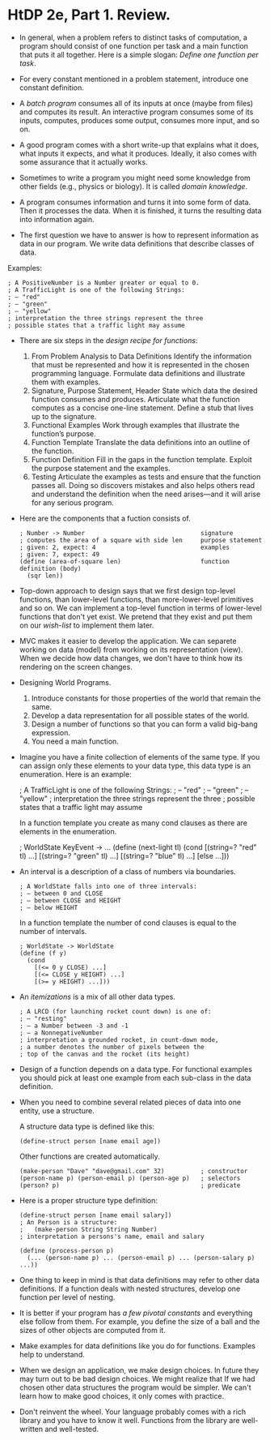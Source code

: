 HtDP 2e, Part 1. Review.
========================

* In general, when a problem refers to distinct tasks of computation, a program
should consist of one function per task and a main function that puts it all together.
Here is a simple slogan: *Define one function per task*.

* For every constant mentioned in a problem statement, introduce one constant definition.

* A *batch program* consumes all of its inputs at once (maybe from files)
and computes its result. An interactive program consumes some of its inputs,
computes, produces some output, consumes more input, and so on.

* A good program comes with a short write-up that explains what it does,
what inputs it expects, and what it produces. Ideally, it also comes with
some assurance that it actually works.

* Sometimes to write a program you might need some knowledge from other fields
(e.g., physics or biology). It is called *domain knowledge*.

* A program consumes information and turns it into some form of data.
Then it processes the data. When it is finished, it turns the resulting
data into information again.

* The first question we have to answer is how to represent information as data in our program.
We write data definitions that describe classes of data.
   
Examples:
   ```
   ; A PositiveNumber is a Number greater or equal to 0. 
   ; A TrafficLight is one of the following Strings:
   ; – "red"
   ; – "green"
   ; – "yellow"
   ; interpretation the three strings represent the three 
   ; possible states that a traffic light may assume
   ```

* There are six steps in the *design recipe for functions*:
   1. From Problem Analysis to Data Definitions
      Identify the information that must be represented and how it is represented
      in the chosen programming language.
      Formulate data definitions and illustrate them with examples.
   2. Signature, Purpose Statement, Header
      State which data the desired function consumes and produces.
      Articulate what the function computes as a concise one-line statement.
      Define a stub that lives up to the signature.
   3. Functional Examples
      Work through examples that illustrate the function’s purpose.
   4. Function Template
      Translate the data definitions into an outline of the function.
   5. Function Definition
      Fill in the gaps in the function template. Exploit the purpose statement and the examples.
   6. Testing
      Articulate the examples as tests and ensure that the function passes all.
      Doing so discovers mistakes and also helps others read and understand the definition
      when the need arises—and it will arise for any serious program.

* Here are the components that a fuction consists of.

   ```racket
   ; Number -> Number                                signature
   ; computes the area of a square with side len     purpose statement
   ; given: 2, expect: 4                             examples
   ; given: 7, expect: 49
   (define (area-of-square len)                      function definition (body)
     (sqr len))
   ```

* Top-down approach to design says that we first design top-level functions, than lower-level functions,
than more-lower-level primitives and so on. We can implement a top-level function in terms of lower-level
functions that don't yet exist. We pretend that they exist and put them on our *wish-list* to implement them later.

* MVC makes it easier to develop the application. We can separete working on data (model)
from working on its representation (view). When we decide how data changes,
we don't have to think how its rendering on the screen changes.


* Designing World Programs.
   1. Introduce constants for those properties of the world that remain the same.
   2. Develop a data representation for all possible states of the world.
   3. Design a number of functions so that you can form a valid big-bang expression.
   4. You need a main function.

* Imagine you have a finite collection of elements of the same type.
If you can assign only these elements to your data type, this data type is an enumeration.
Here is an example:

   ; A TrafficLight is one of the following Strings:
   ; – "red"
   ; – "green"
   ; – "yellow"
   ; interpretation the three strings represent the three 
   ; possible states that a traffic light may assume 

   In a function template you create as many cond clauses as there are elements in the enumeration.
   
   ; WorldState KeyEvent -> ...
   (define (next-light tl)
     (cond
       [(string=? "red" tl) ...]
       [(string=? "green" tl) ...]
       [(string=? "blue" tl) ...]
       [else ...]))

* An interval is a description of a class of numbers via boundaries.
    
    ```
    ; A WorldState falls into one of three intervals: 
    ; – between 0 and CLOSE
    ; – between CLOSE and HEIGHT
    ; – below HEIGHT
    ```

    In a function template the number of cond clauses is equal to the number of intervals.

    ```racket
    ; WorldState -> WorldState
    (define (f y)
      (cond
        [(<= 0 y CLOSE) ...]
        [(<= CLOSE y HEIGHT) ...]
        [(>= y HEIGHT) ...]))
    ```

* An *itemizations* is a mix of all other data types.

    ```racket
    ; A LRCD (for launching rocket count down) is one of:
    ; – "resting"
    ; – a Number between -3 and -1
    ; – a NonnegativeNumber 
    ; interpretation a grounded rocket, in count-down mode,
    ; a number denotes the number of pixels between the
    ; top of the canvas and the rocket (its height)
    ````

* Design of a function depends on a data type. For functional examples you should pick
at least one example from each sub-class in the data definition. 

* When you need to combine several related pieces of data into one entity, use a structure.
    
    A structure data type is defined like this:

    ```racket
    (define-struct person [name email age])
    ```
    Other functions are created automatically.

    ```racket
    (make-person "Dave" "dave@gmail.com" 32)          ; constructor
    (person-name p) (person-email p) (person-age p)   ; selectors
    (person? p)                                       ; predicate
    ```

* Here is a proper structure type definition:
    
    ```racket
    (define-struct person [name email salary])
    ; An Person is a structure: 
    ;   (make-person String String Number)
    ; interpretation a persons's name, email and salary 

    (define (process-person p)
      (... (person-name p) ... (person-email p) ... (person-salary p) ...))
    ````

* One thing to keep in mind is that data definitions may refer to other data definitions.
If a function deals with nested structures, develop one function per level of nesting. 

* It is better if your program has *a few pivotal constants* and everything else follow from them.
For example, you define the size of a ball and the sizes of other objects are computed from it. 

* Make examples for data definitions like you do for functions. Examples help to understand.

* When we design an application, we make design choices. In future they may turn out to be bad design choices.
We might realize that If we had chosen other data structures the program would be simpler.
We can't learn how to make good choices, it only comes with practice.

* Don't reinvent the wheel. Your language probably comes with a rich library and you have to know it well.
Functions from the library are well-written and well-tested.

